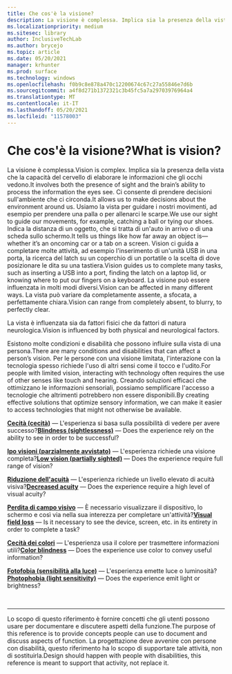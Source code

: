 ```yaml
---
title: Che cos'è la visione?
description: La visione è complessa. Implica sia la presenza della vista che la capacità del cervello di elaborare le informazioni che gli occhi vedono.
ms.localizationpriority: medium
ms.sitesec: library
author: InclusiveTechLab
ms.author: brycejo
ms.topic: article
ms.date: 05/20/2021
manager: krhunter
ms.prod: surface
ms.technology: windows
ms.openlocfilehash: f0b9c8e878a470c12200674c67c27a55846e7d6b
ms.sourcegitcommit: a4f8d271b1372321c3b45fc5a7a29703976964a4
ms.translationtype: MT
ms.contentlocale: it-IT
ms.lasthandoff: 05/20/2021
ms.locfileid: "11578003"
---
```

# <a name="what-is-vision"></a><span data-ttu-id="79c22-104">Che cos'è la visione?</span><span class="sxs-lookup"><span data-stu-id="79c22-104">What is vision?</span></span>

<span data-ttu-id="79c22-105">La visione è complessa.</span><span class="sxs-lookup"><span data-stu-id="79c22-105">Vision is complex.</span></span> <span data-ttu-id="79c22-106">Implica sia la presenza della vista che la capacità del cervello di elaborare le informazioni che gli occhi vedono.</span><span class="sxs-lookup"><span data-stu-id="79c22-106">It involves both the presence of sight and the brain’s ability to process the information the eyes see.</span></span> <span data-ttu-id="79c22-107">Ci consente di prendere decisioni sull'ambiente che ci circonda.</span><span class="sxs-lookup"><span data-stu-id="79c22-107">It allows us to make decisions about the environment around us.</span></span> <span data-ttu-id="79c22-108">Usiamo la vista per guidare i nostri movimenti, ad esempio per prendere una palla o per allenarci le scarpe.</span><span class="sxs-lookup"><span data-stu-id="79c22-108">We use our sight to guide our movements, for example, catching a ball or tying our shoes.</span></span> <span data-ttu-id="79c22-109">Indica la distanza di un oggetto, che si tratta di un'auto in arrivo o di una scheda sullo schermo.</span><span class="sxs-lookup"><span data-stu-id="79c22-109">It tells us things like how far away an object is—whether it’s an oncoming car or a tab on a screen.</span></span> <span data-ttu-id="79c22-110">Vision ci guida a completare molte attività, ad esempio l'inserimento di un'unità USB in una porta, la ricerca del latch su un coperchio di un portatile o la scelta di dove posizionare le dita su una tastiera.</span><span class="sxs-lookup"><span data-stu-id="79c22-110">Vision guides us to complete many tasks, such as inserting a USB into a port, finding the latch on a laptop lid, or knowing where to put our fingers on a keyboard.</span></span> <span data-ttu-id="79c22-111">La visione può essere influenzata in molti modi diversi.</span><span class="sxs-lookup"><span data-stu-id="79c22-111">Vision can be affected in many different ways.</span></span> <span data-ttu-id="79c22-112">La vista può variare da completamente assente, a sfocata, a perfettamente chiara.</span><span class="sxs-lookup"><span data-stu-id="79c22-112">Vision can range from completely absent, to blurry, to perfectly clear.</span></span>

<span data-ttu-id="79c22-113">La vista è influenzata sia da fattori fisici che da fattori di natura neurologica.</span><span class="sxs-lookup"><span data-stu-id="79c22-113">Vision is influenced by both physical and neurological factors.</span></span> 

<span data-ttu-id="79c22-114">Esistono molte condizioni e disabilità che possono influire sulla vista di una persona.</span><span class="sxs-lookup"><span data-stu-id="79c22-114">There are many conditions and disabilities that can affect a person’s vision.</span></span> <span data-ttu-id="79c22-115">Per le persone con una visione limitata, l'interazione con la tecnologia spesso richiede l'uso di altri sensi come il tocco e l'udito.</span><span class="sxs-lookup"><span data-stu-id="79c22-115">For people with limited vision, interacting with technology often requires the use of other senses like touch and hearing.</span></span> <span data-ttu-id="79c22-116">Creando soluzioni efficaci che ottimizzano le informazioni sensoriali, possiamo semplificare l'accesso a tecnologie che altrimenti potrebbero non essere disponibili.</span><span class="sxs-lookup"><span data-stu-id="79c22-116">By creating effective solutions that optimize sensory information, we can make it easier to access technologies that might not otherwise be available.</span></span>

<span data-ttu-id="79c22-117">**[Cecità (cecità)](vision-blindness-sightlessness.md)** &mdash; L'esperienza si basa sulla possibilità di vedere per avere successo?</span><span class="sxs-lookup"><span data-stu-id="79c22-117">**[Blindness (sightlessness)](vision-blindness-sightlessness.md)** &mdash; Does the experience rely on the ability to see in order to be successful?</span></span>

<span data-ttu-id="79c22-118">**[Ipo visioni (parzialmente avvistato)](vision-low-vision-partially-sighted.md)** &mdash; L'esperienza richiede una visione completa?</span><span class="sxs-lookup"><span data-stu-id="79c22-118">**[Low vision (partially sighted)](vision-low-vision-partially-sighted.md)** &mdash; Does the experience require full range of vision?</span></span>

<span data-ttu-id="79c22-119">**[Riduzione dell'acuità](vision-decreased-acuity.md)** &mdash; L'esperienza richiede un livello elevato di acuità visiva?</span><span class="sxs-lookup"><span data-stu-id="79c22-119">**[Decreased acuity](vision-decreased-acuity.md)** &mdash; Does the experience require a high level of visual acuity?</span></span>

<span data-ttu-id="79c22-120">**[Perdita di campo visivo](vision-visual-field-loss.md)** &mdash; È necessario visualizzare il dispositivo, lo schermo e così via nella sua interezza per completare un'attività?</span><span class="sxs-lookup"><span data-stu-id="79c22-120">**[Visual field loss](vision-visual-field-loss.md)** &mdash; Is it necessary to see the device, screen, etc. in its entirety in order to complete a task?</span></span>

<span data-ttu-id="79c22-121">**[Cecità dei colori](vision-color-blindness.md)** &mdash; L'esperienza usa il colore per trasmettere informazioni utili?</span><span class="sxs-lookup"><span data-stu-id="79c22-121">**[Color blindness](vision-color-blindness.md)** &mdash; Does the experience use color to convey useful information?</span></span>

<span data-ttu-id="79c22-122">**[Fotofobia (sensibilità alla luce)](vision-photophobia-light-sensitivity.md)** &mdash; L'esperienza emette luce o luminosità?</span><span class="sxs-lookup"><span data-stu-id="79c22-122">**[Photophobia (light sensitivity)](vision-photophobia-light-sensitivity.md)** &mdash; Does the experience emit light or brightness?</span></span>

&nbsp;

[comment]: # (Piè di pagina)
___
<span data-ttu-id="79c22-124">Lo scopo di questo riferimento è fornire concetti che gli utenti possono usare per documentare e discutere aspetti della funzione.</span><span class="sxs-lookup"><span data-stu-id="79c22-124">The purpose of this reference is to provide concepts people can use to document and discuss aspects of function.</span></span> <span data-ttu-id="79c22-125">La progettazione deve avvenire con persone con disabilità, questo riferimento ha lo scopo di supportare tale attività, non di sostituirla.</span><span class="sxs-lookup"><span data-stu-id="79c22-125">Design should happen with people with disabilities, this reference is meant to support that activity, not replace it.</span></span> 

